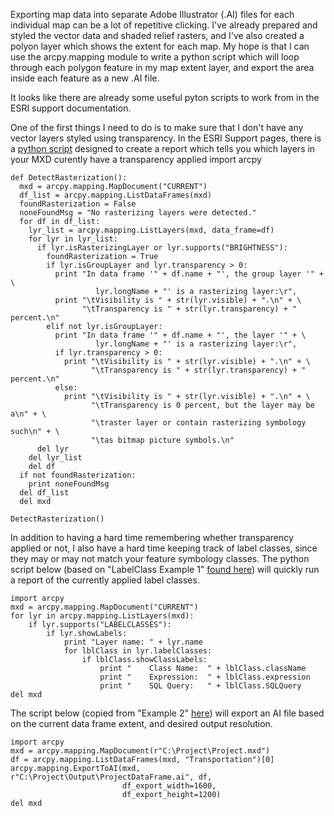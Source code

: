 Exporting map data into separate Adobe Illustrator (.AI) files for each individual map can be a lot of repetitive clicking.  I've already prepared and styled the vector data and shaded relief rasters, and I've also created a polyon layer which shows the extent for each map.  My hope is that I can use the arcpy.mapping module to write a python script which will loop through each polygon feature in my map extent layer, and export the area inside each feature as a new .AI file.

It looks like there are already some useful pyton scripts to work from in the ESRI support documentation.

One of the first things I need to do is to make sure that I don't have any vector layers styled using transparency.  In the ESRI Support pages, there is a [python script](http://resources.arcgis.com/en/help/main/10.1/index.html#//00sm00000004000000) designed to create a report which tells you which layers in your MXD curently have a transparency applied
import arcpy

```
def DetectRasterization():
  mxd = arcpy.mapping.MapDocument("CURRENT")
  df_list = arcpy.mapping.ListDataFrames(mxd)
  foundRasterization = False
  noneFoundMsg = "No rasterizing layers were detected."
  for df in df_list:
    lyr_list = arcpy.mapping.ListLayers(mxd, data_frame=df)
    for lyr in lyr_list:
      if lyr.isRasterizingLayer or lyr.supports("BRIGHTNESS"):
        foundRasterization = True
        if lyr.isGroupLayer and lyr.transparency > 0:
          print "In data frame '" + df.name + "', the group layer '" + \
                   lyr.longName + "' is a rasterizing layer:\r",
          print "\tVisibility is " + str(lyr.visible) + ".\n" + \
                "\tTransparency is " + str(lyr.transparency) + " percent.\n"
        elif not lyr.isGroupLayer:
          print "In data frame '" + df.name + "', the layer '" + \
                   lyr.longName + "' is a rasterizing layer:\r",
          if lyr.transparency > 0:
            print "\tVisibility is " + str(lyr.visible) + ".\n" + \
                  "\tTransparency is " + str(lyr.transparency) + " percent.\n"
          else:
            print "\tVisibility is " + str(lyr.visible) + ".\n" + \
                  "\tTransparency is 0 percent, but the layer may be a\n" + \
                  "\traster layer or contain rasterizing symbology such\n" + \
                  "\tas bitmap picture symbols.\n"
      del lyr
    del lyr_list
    del df
  if not foundRasterization:
    print noneFoundMsg
  del df_list
  del mxd

DetectRasterization()
```

In addition to having a hard time remembering whether transparency applied or not, I also have a hard time keeping track of label classes, since they may or may not match your feature symbology classes.  The python script below (based on "LabelClass Example 1" [found here](http://resources.arcgis.com/en/help/main/10.2/index.html#/LabelClass/00s30000002t000000/)) will quickly run a report of the currently applied label classes.

```
import arcpy
mxd = arcpy.mapping.MapDocument("CURRENT")
for lyr in arcpy.mapping.ListLayers(mxd):
    if lyr.supports("LABELCLASSES"):
        if lyr.showLabels:
            print "Layer name: " + lyr.name
            for lblClass in lyr.labelClasses:
                if lblClass.showClassLabels:
                    print "    Class Name:  " + lblClass.className
                    print "    Expression:  " + lblClass.expression
                    print "    SQL Query:   " + lblClass.SQLQuery
del mxd
```

The script below (copied from "Example 2" [here](http://resources.arcgis.com/en/help/main/10.1/index.html#/ExportToAI/00s30000002v000000/)) will export an AI file based on the current data frame extent, and desired output resolution.   

```
import arcpy   
mxd = arcpy.mapping.MapDocument(r"C:\Project\Project.mxd")
df = arcpy.mapping.ListDataFrames(mxd, "Transportation")[0]
arcpy.mapping.ExportToAI(mxd, r"C:\Project\Output\ProjectDataFrame.ai", df,
                         df_export_width=1600,
                         df_export_height=1200)
del mxd
```
